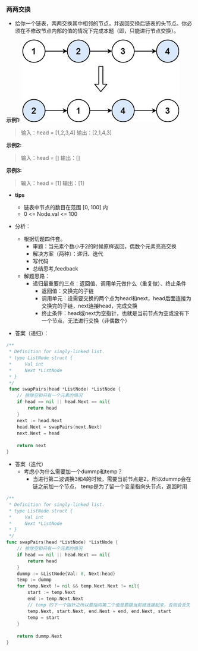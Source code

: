 ### 两两交换

- 给你一个链表，两两交换其中相邻的节点，并返回交换后链表的头节点。你必须在不修改节点内部的值的情况下完成本题（即，只能进行节点交换）。

**示例1:**
![两两交换](../img/link_swap.png)

> 输入：head = [1,2,3,4]
> 输出：[2,1,4,3]

**示例2:**
> 输入：head = []
> 输出：[]

**示例3:**
> 输入：head = [1]
> 输出：[1]

- **tips**
	- 链表中节点的数目在范围 [0, 100] 内
	- 0 <= Node.val <= 100	

- 分析：
	- 根据切题四件套。
		- 审题：当元素个数小于2的时候原样返回，偶数个元素亮亮交换
		- 解决方案（两种）：递归、迭代
		- 写代码
		- 总结思考,feedback 
	- 解题思路：
		- 递归最重要的三点：返回值、调用单元做什么（重复做）、终止条件
			- 返回值：交换完的子链
			- 调用单元：设需要交换的两个点为head和next，head后面连接为交换完的子链，next连接head，完成交换
			- 终止条件：head或next为空指针，也就是当前节点为空或没有下一个节点，无法进行交换（非偶数个）
- 答案（递归）：
```go
/**
 * Definition for singly-linked list.
 * type ListNode struct {
 *     Val int
 *     Next *ListNode
 * }
 */
 func swapPairs(head *ListNode) *ListNode {
    // 排除空和只有一个元素的情况
    if head == nil || head.Next == nil{
        return head
    }
    next := head.Next
    head.Next = swapPairs(next.Next)
    next.Next = head

    return next
}
```

-  答案（迭代）
	- 考虑小为什么需要加一个dummp和temp？
		- 当进行第二波调换3和4的时候，需要当前节点是2，所以dummp会在链之前加一个节点， temp是为了留一个变量指向头节点，返回时用
```go
/**
 * Definition for singly-linked list.
 * type ListNode struct {
 *     Val int
 *     Next *ListNode
 * }
 */
func swapPairs(head *ListNode) *ListNode {
    // 排除空和只有一个元素的情况
    if head == nil || head.Next == nil{
        return head
    }
    dummp := &ListNode{Val: 0, Next:head}
    temp := dummp
    for temp.Next != nil && temp.Next.Next != nil{
        start := temp.Next
        end := temp.Next.Next
        // temp 的下一个指针之所以要指向第二个值是要跟当前链连接起来，否则会丢失
        temp.Next, start.Next, end.Next = end, end.Next, start
        temp = start
    }

    return dummp.Next
}
```